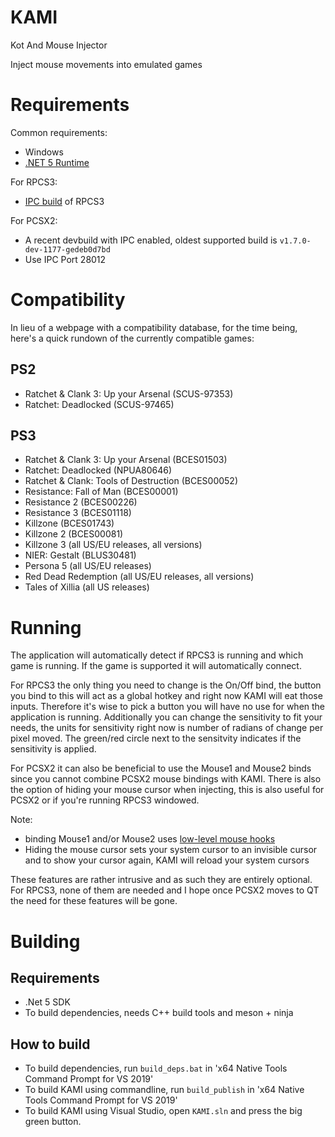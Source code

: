 # KAMI
Kot And Mouse Injector

Inject mouse movements into emulated games

# Requirements
Common requirements:
* Windows
* [.NET 5 Runtime](https://dotnet.microsoft.com/download)

For RPCS3:
* [IPC build](https://github.com/RPCS3/rpcs3/pull/10522) of RPCS3

For PCSX2:
* A recent devbuild with IPC enabled, oldest supported build is `v1.7.0-dev-1177-gedeb0d7bd`
* Use IPC Port 28012

# Compatibility
In lieu of a webpage with a compatibility database, for the time being, here's a quick rundown of the currently compatible games:

## PS2
- Ratchet &amp; Clank 3: Up your Arsenal (SCUS-97353)
- Ratchet: Deadlocked (SCUS-97465)

## PS3
- Ratchet &amp; Clank 3: Up your Arsenal (BCES01503)
- Ratchet: Deadlocked (NPUA80646)
- Ratchet &amp; Clank: Tools of Destruction (BCES00052)
- Resistance: Fall of Man (BCES00001)
- Resistance 2 (BCES00226)
- Resistance 3 (BCES01118)
- Killzone (BCES01743)
- Killzone 2 (BCES00081)
- Killzone 3 (all US/EU releases, all versions)
- NIER: Gestalt (BLUS30481)
- Persona 5 (all US/EU releases)
- Red Dead Redemption (all US/EU releases, all versions)
- Tales of Xillia (all US releases)

# Running
The application will automatically detect if RPCS3 is running and which game is running. If the game is supported it will automatically connect.

For RPCS3 the only thing you need to change is the On/Off bind, the button you bind to this will act as a global hotkey and right now KAMI will eat those inputs. Therefore it's wise to pick a button you will have no use for when the application is running. Additionally you can change the sensitivity to fit your needs, the units for sensitivity right now is number of radians of change per pixel moved. The green/red circle next to the sensitvity indicates if the sensitivity is applied.

For PCSX2 it can also be beneficial to use the Mouse1 and Mouse2 binds since you cannot combine PCSX2 mouse bindings with KAMI. There is also the option of hiding your mouse cursor when injecting, this is also useful for PCSX2 or if you're running RPCS3 windowed.

Note:
* binding Mouse1 and/or Mouse2 uses [low-level mouse hooks](https://docs.microsoft.com/en-us/previous-versions/windows/desktop/legacy/ms644986(v=vs.85))
* Hiding the mouse cursor sets your system cursor to an invisible cursor and to show your cursor again, KAMI will reload your system cursors

These features are rather intrusive and as such they are entirely optional. For RPCS3, none of them are needed and I hope once PCSX2 moves to QT the need for these features will be gone.

# Building
## Requirements
* .Net 5 SDK
* To build dependencies, needs C++ build tools and meson + ninja

## How to build
* To build dependencies, run `build_deps.bat` in 'x64 Native Tools Command Prompt for VS 2019'
* To build KAMI using commandline, run `build_publish` in 'x64 Native Tools Command Prompt for VS 2019'
* To build KAMI using Visual Studio, open `KAMI.sln` and press the big green button.
